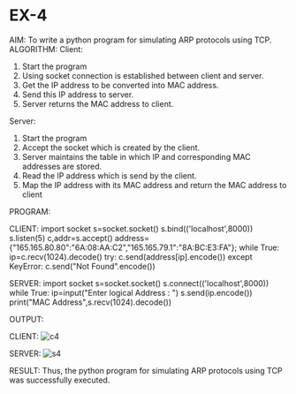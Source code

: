 # EX-4
AIM:
   To write a python program for simulating ARP protocols using TCP.
ALGORITHM:
  Client:
  1. Start the program
  2. Using socket connection is established between client and server.
  3. Get the IP address to be converted into MAC address.
  4. Send this IP address to server.
  5. Server returns the MAC address to client.
  
 Server:
 1. Start the program
 2. Accept the socket which is created by the client.
 3. Server maintains the table in which IP and corresponding MAC addresses are
    stored.
 4. Read the IP address which is send by the client.
 5. Map the IP address with its MAC address and return the MAC address to client

PROGRAM:

CLIENT:
import socket
s=socket.socket()
s.bind(('localhost',8000))
s.listen(5)
c,addr=s.accept()
address={"165.165.80.80":"6A:08:AA:C2","165.165.79.1":"8A:BC:E3:FA"};
while True:
   ip=c.recv(1024).decode()
   try:
     c.send(address[ip].encode())
   except KeyError:
     c.send("Not Found".encode())
     
SERVER:
import socket
s=socket.socket()
s.connect(('localhost',8000))
while True:
   ip=input("Enter logical Address : ")
   s.send(ip.encode())
   print("MAC Address",s.recv(1024).decode())
   
OUTPUT:

CLIENT:
![c4](https://github.com/aparnabalasubrmanian/EX-4/assets/123351172/b16ffcb9-e37b-4658-acc2-986b1dff63b5)


SERVER:
![s4](https://github.com/aparnabalasubrmanian/EX-4/assets/123351172/e9cc2e26-cb44-4221-9d50-c148defcd56e)

RESULT:
  Thus, the python program for simulating ARP protocols using TCP was successfully
  executed.
